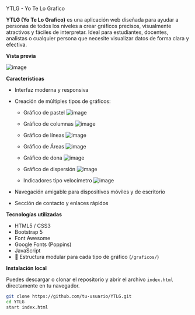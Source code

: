 YTLG - Yo Te Lo Grafico

**YTLG (Yo Te Lo Grafico)** es una aplicación web diseñada para ayudar a personas de todos los niveles a crear gráficos precisos, visualmente atractivos y fáciles de interpretar. Ideal para estudiantes, docentes, analistas o cualquier persona que necesite visualizar datos de forma clara y efectiva.

**Vista previa**

![image](https://github.com/user-attachments/assets/7569e230-2a5d-46c9-a057-4cbc11968a48)


**Características**

- Interfaz moderna y responsiva
- Creación de múltiples tipos de gráficos:
  - Gráfico de pastel
    ![image](https://github.com/user-attachments/assets/f79bd52d-40fc-4c42-bead-e76f670a3e7a)

  - Gráfico de columnas
    ![image](https://github.com/user-attachments/assets/fc42f752-4f00-4bff-ba82-73fc098cbc6d)

  - Gráfico de líneas
    ![image](https://github.com/user-attachments/assets/47485f05-36cc-48a3-8f7d-98fd608e8463)

  - Gráfico de Áreas
    ![image](https://github.com/user-attachments/assets/3a88e14b-4721-4fc3-ae0c-11945ea05bb7)

  - Gráfico de dona
    ![image](https://github.com/user-attachments/assets/f36f62ae-390f-4aaa-b6b4-79c42d66a651)

  - Gráfico de dispersión
    ![image](https://github.com/user-attachments/assets/df8f8340-5ae1-4367-8602-56d143051f63)

  - Indicadores tipo velocímetro
    ![image](https://github.com/user-attachments/assets/e2ef2a18-f590-4e9d-aecb-17f81f2000c8)

- Navegación amigable para dispositivos móviles y de escritorio
- Sección de contacto y enlaces rápidos

**Tecnologías utilizadas**

- HTML5 / CSS3
- Bootstrap 5
- Font Awesome
- Google Fonts (Poppins)
- JavaScript
- 📁 Estructura modular para cada tipo de gráfico (`/graficos/`)

**Instalación local**

Puedes descargar o clonar el repositorio y abrir el archivo `index.html` directamente en tu navegador.

```bash
git clone https://github.com/tu-usuario/YTLG.git
cd YTLG
start index.html
